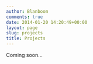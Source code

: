 ```yaml
---
author: Blanboom
comments: true
date: 2014-01-20 14:20:49+00:00
layout: page
slug: projects
title: Projects
---
```


Coming soon...